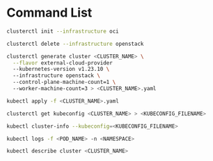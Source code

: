 # Command List

```bash
clusterctl init --infrastructure oci
```

```bash
clusterctl delete --infrastructure openstack
```

```bash
clusterctl generate cluster <CLUSTER_NAME> \
  --flavor external-cloud-provider 
  --kubernetes-version v1.23.10 \   
  --infrastructure openstack \   
  --control-plane-machine-count=1 \   
  --worker-machine-count=3 > <CLUSTER_NAME>.yaml
```

```bash
kubectl apply -f <CLUSTER_NAME>.yaml
```

```bash
clusterctl get kubeconfig <CLUSTER_NAME> > <KUBECONFIG_FILENAME>
```

```bash
kubectl cluster-info --kubeconfig=<KUBECONFIG_FILENAME>
```

```bash
kubectl logs -f <POD_NAME> -n <NAMESPACE>
```

```bash
kubectl describe cluster <CLUSTER_NAME>
```
